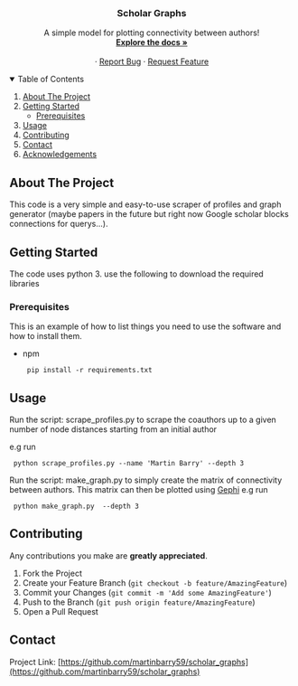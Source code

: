 
<!-- PROJECT LOGO -->
<br />
<p align="center">
  <a href="https://github.com/martinbarry59/scholar_graphs">
<!--     <img src="images/logo.png" alt="Logo" width="80" height="80"> -->
  </a>

  <h3 align="center">Scholar Graphs</h3>

  <p align="center">
    A  simple model for plotting connectivity between authors!
    <br />
    <a href="https://github.com/martinbarry59/scholar_graphs"><strong>Explore the docs »</strong></a>
    <br />
    <br />
    ·
    <a href="https://github.com/martinbarry59/scholar_graphs/issues">Report Bug</a>
    ·
    <a href="https://github.com/martinbarry59/scholar_graphs/issues">Request Feature</a>
  </p>
</p>



<!-- TABLE OF CONTENTS -->
<details open="open">
  <summary>Table of Contents</summary>
  <ol>
    <li>
      <a href="#about-the-project">About The Project</a>
    </li>
    <li>
      <a href="#getting-started">Getting Started</a>
      <ul>
        <li><a href="#prerequisites">Prerequisites</a></li>
      </ul>
    </li>
    <li><a href="#usage">Usage</a></li>
    <li><a href="#contributing">Contributing</a></li>
    <li><a href="#contact">Contact</a></li>
    <li><a href="#acknowledgements">Acknowledgements</a></li>
  </ol>
</details>



<!-- ABOUT THE PROJECT -->
## About The Project

This code is a very simple and easy-to-use scraper of profiles and graph generator (maybe papers in the future but right now Google scholar blocks connections for querys...).

<!-- GETTING STARTED -->
## Getting Started

The code uses python 3. use the following to download the required libraries

### Prerequisites

This is an example of how to list things you need to use the software and how to install them.
* npm
  ```
   pip install -r requirements.txt
  ```

<!-- USAGE EXAMPLES -->
## Usage

Run the script: scrape_profiles.py to scrape the coauthors up to a given number of node distances starting from an initial author

e.g run
 ```
  python scrape_profiles.py --name 'Martin Barry' --depth 3

  ```


Run the script: make_graph.py to simply create the matrix of connectivity between authors. This matrix can then be plotted using [Gephi](https://gephi.org/)
e.g run
 ```
  python make_graph.py  --depth 3

  ```

<!-- CONTRIBUTING -->
## Contributing
 Any contributions you make are **greatly appreciated**.

1. Fork the Project
2. Create your Feature Branch (`git checkout -b feature/AmazingFeature`)
3. Commit your Changes (`git commit -m 'Add some AmazingFeature'`)
4. Push to the Branch (`git push origin feature/AmazingFeature`)
5. Open a Pull Request




<!-- CONTACT -->
## Contact

Project Link: [https://github.com/martinbarry59/scholar_graphs](https://github.com/martinbarry59/scholar_graphs)
